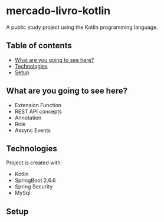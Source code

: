 # mercado-livro-kotlin
A public study project using the Kotlin programming language.

## Table of contents
* [What are you going to see here?](#what-are-you-going-to-see-here?)
* [Technologies](#technologies)
* [Setup](#setup)


## What are you going to see here?
* Extension Function
* REST API concepts
* Annotation
* Role
* Assync Events

## Technologies
Project is created with:
* Kotlin
* SpringBoot 2.6.6
* Spring Security
* MySql

## Setup


